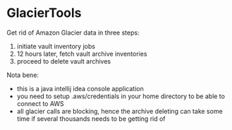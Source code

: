 # GlacierTools
Get rid of Amazon Glacier data in three steps:
1. initiate vault inventory jobs
2. 12 hours later, fetch vault archive inventories
3. proceed to delete vault archives

Nota bene:
- this is a java intellij idea console application
- you need to setup .aws/credentials in your home directory to be able to connect to AWS
- all glacier calls are blocking, hence the archive deleting can take some time if several thousands needs to be getting rid of
